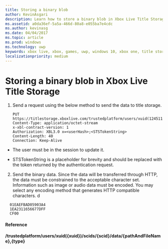 ```yaml
---
title: Storing a binary blob
author: KevinAsgari
description: Learn how to store a binary blob in Xbox Live Title Storage.
ms.assetid: a0da36ef-5a5a-466d-80a8-e055ba7e4cdc
ms.author: kevinasg
ms.date: 04/04/2017
ms.topic: article
ms.prod: windows
ms.technology: uwp
keywords: xbox live, xbox, games, uwp, windows 10, xbox one, title storage
localizationpriority: medium
---
```


# Storing a binary blob in Xbox Live Title Storage

1.  Send a request using the below method to send the data to title storage.

        PUT https://titlestorage.xboxlive.com/trustedplatform/users/xuid(1245111)/scids/{scid}/data/lastturn.bin,binary              
        Content-Type: application/octet-stream
        x-xbl-contract-version: 1
        Authorization: XBL3.0 x=<userHash>;<STSTokenString>
        Content-Length: 40
        Connection: Keep-Alive


-   The user must be in the session to update it.

-   STSTokenString is a placeholder for brevity and should be replaced with the token returned by the authentication request.

2.  Send the binary data. Since the data will be transferred through HTTP, the data must be constrained to the acceptable character set. Information such as image or audio data must be encoded. You may select any encoding method that generates HTTP compatible characters.
d
```
  01EAEFBAD05903A4
  1EA2311656677DFF
  CF00
```

#### Reference

**/trustedplatform/users/xuid({xuid})/scids/{scid}/data/{pathAndFileName},{type}**

